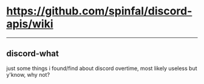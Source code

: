 # https://github.com/spinfal/discord-apis/wiki

***

## discord-what
just some things i found/find about discord overtime, most likely useless but y'know, why not?
